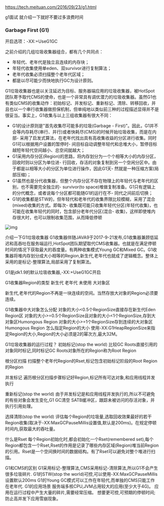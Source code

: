 https://tech.meituan.com/2016/09/23/g1.html





g1面试  就介绍一下就好不要过多浪费时间

### Garbage First (G1)

开启选项：-XX:+UseG1GC

之前介绍的几组垃圾收集器组合，都有几个共同点：

- 年轻代、老年代是独立且连续的内存块；
- 年轻代收集使用单eden、双survivor进行复制算法；
- 老年代收集必须扫描整个老年代区域；
- 都是以尽可能少而快地执行GC为设计原则。

G1垃圾收集器也是以关注延迟为目标、服务器端应用的垃圾收集器，被HotSpot团队寄予取代CMS的使命，也是一个非常具有调优潜力的垃圾收集器。虽然G1也有类似CMS的收集动作：初始标记、并发标记、重新标记、清除、转移回收，并且也以一个串行收集器做担保机制，但单纯地以类似前三种的过程描述显得并不是很妥当。事实上，G1收集与以上三组收集器有很大不同：

- G1的设计原则是"首先收集尽可能多的垃圾(Garbage - First)"。因此，G1并不会等内存耗尽(串行、并行)或者快耗尽(CMS)的时候开始垃圾收集，而是在内部- 采用了启发式算法，在老年代找出具有高收集收益的分区进行收集。同时G1可以根据用户设置的暂停时- 间目标自动调整年轻代和总堆大小，暂停目标越短年轻代空间越小、总空间就越大；
- G1采用内存分区(Region)的思路，将内存划分为一个个相等大小的内存分区，回收时则以分区为单位进- 行回收，存活的对象复制到另一个空闲分区中。由于都是以相等大小的分区为单位进行操作，因此G1天- 然就是一种压缩方案(局部压缩)；
- G1虽然也是分代收集器，但整个内存分区不存在物理上的年轻代与老年代的区别，也不需要完全独立的- survivor(to space)堆做复制准备。G1只有逻辑上的分代概念，或者说每个分区都可能随G1的运行在不- 同代之间前后切换；
- G1的收集都是STW的，但年轻代和老年代的收集界限比较模糊，采用了混合(mixed)收集的方式。即每次- 收集既可能只收集年轻代分区(年轻代收集)，也可能在收集年轻代的同时，包含部分老年代分区(混合- 收集)，这样即使堆内存很大时，也可以限制收集范围，从而降低停顿



![img](https://img-service.csdnimg.cn/img_convert/67319690b4083c0c1f44dabdc0d91dd4.png)

介绍一下G1垃圾收集器
G1收集器伴随JAVA9于2017-9-21发布,G1收集器兼顾低延迟和高吞吐在服务端运行,HotSpot团队期望取代CMS收集器。也就是在满足停顿时间的情况下获取最大的吞度量。有两种收集模式Young GC和Mixed GC。G1收集器将堆内存划分成大小相等的Region,新生代,老年代也就成了逻辑概念。整体上采用的是标记-整理算法,局部采用了复制算法。

G1是jdk1.9的默认垃圾收集器,-XX:+UseG1GC开启

G1收集器Region的类型
新生代
老年代
未使用
大对象区


新生代,老年代的Region不再是一块连续的空间。当然存放大对象的Region必须要连续。

G1收集器中大对象怎么分配
对象的大小<0.5个RegionSize直接存在新生代Eden Region区
对象的大小>=0.5个RegionSize且对象的大小<1个RegionSize,存到大对象区Humongous Region
对象的大小>=1个RegionSize存到连续的大对象区Humongous Region
怎么指定Region的大小
使用-XX:G1HeapRegionSize来指定Region的大小,Region的大小必须是2的幂次方,最大32M。

G1垃圾收集器的运行过程？
初始标记(stop the world)
比较GC Roots直接引用的对象同时标记,同时标记GC Roots对象所在的Region称为Root Region

根分区扫描
扫描整个老年代Region的Rset,标记包含初始标记阶段的Root Region的Region

并发标记
遍历根分区扫描步骤标记好Region,标记所有可达对象,和应用线程并发执行

重新标记(stop the world)
由于并发标记是和应用线程并发执行的,所以不可避免的有些对象会发生变化,G1 GC清空 SATB缓冲区，跟踪未被访问的存活对象，并执行引用处理。

选择清除(stop the world)
评估每个Region的垃圾量,选取回收效果最好的若干Region收集(取决于-XX:MaxGCPauseMillis设置值,默认是200ms)。在规定停顿时间内,获取最大的吞吐量。

什么是Rset
每个Region初始化时,都会初始化一个Rset(remembered set),每个Region都包含一个Rset,Rset的作用是记录了哪些内存区域(Region)堆当前Region的引用。Rset是一个空间换时间的数据结构。有了Rset可以避免对整个堆进行扫描。

G1和CMS的区别
G1采用标记-整理算法,CMS采用标记-清除算法,所以G1不会产生很多垃圾碎片.
G1的STW(stop the world)可控,可以使用-XX:MaxGCPauseMillis设置默认200ms
G1的Young GC模式可以工作在年轻代,而单独的CMS只能工作在老年代.
G1的应用场景
服务端多核CPU,JVM占用较大的应用(至少大于4G)。
应用在运行过程中产生大量的碎片,需要经常压缩。
想要更可控,可预期的停顿时间;防止高并发下应用雪崩现象。


